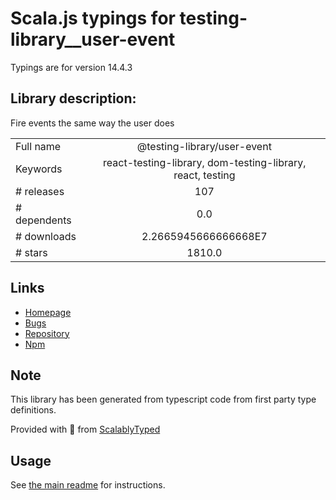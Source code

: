 
# Scala.js typings for testing-library__user-event

Typings are for version 14.4.3

## Library description:
Fire events the same way the user does

|                    |                 |
| ------------------ | :-------------: |
| Full name          | @testing-library/user-event |
| Keywords           | react-testing-library, dom-testing-library, react, testing |
| # releases         | 107 |
| # dependents       | 0.0 |
| # downloads        | 2.2665945666666668E7 |
| # stars            | 1810.0 |

## Links
- [Homepage](https://github.com/testing-library/user-event#readme)
- [Bugs](https://github.com/testing-library/user-event/issues)
- [Repository](https://github.com/testing-library/user-event)
- [Npm](https://www.npmjs.com/package/%40testing-library%2Fuser-event)
    


## Note
This library has been generated from typescript code from first party type definitions.

Provided with :purple_heart: from [ScalablyTyped](https://github.com/oyvindberg/ScalablyTyped)

## Usage
See [the main readme](../../readme.md) for instructions.


